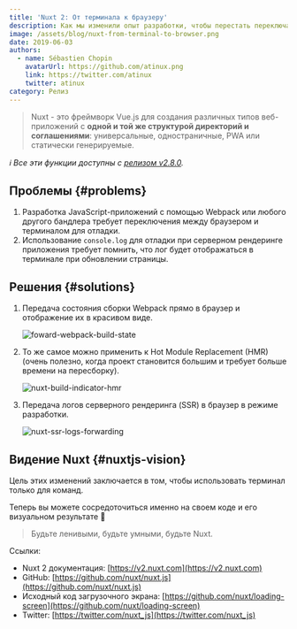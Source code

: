 ```yaml
---
title: 'Nuxt 2: От терминала к браузеру'
description: Как мы изменили опыт разработки, чтобы перестать переключаться между терминалом и браузером.
image: /assets/blog/nuxt-from-terminal-to-browser.png
date: 2019-06-03
authors:
  - name: Sébastien Chopin
    avatarUrl: https://github.com/atinux.png
    link: https://twitter.com/atinux
    twitter: atinux
category: Релиз
---
```


> Nuxt - это фреймворк Vue.js для создания различных типов веб-приложений с **одной и той же структурой директорий и соглашениями**: универсальные, одностраничные, PWA или статически генерируемые.

_ℹ️ Все эти функции доступны с [релизом v2.8.0](https://github.com/nuxt/nuxt.js/releases/tag/v2.8.0)._

## Проблемы {#problems}

1. Разработка JavaScript-приложений с помощью Webpack или любого другого бандлера требует переключения между браузером и терминалом для отладки.
2. Использование `console.log` для отладки при серверном рендеринге приложения требует помнить, что лог будет отображаться в терминале при обновлении страницы.

## Решения {#solutions}

1. Передача состояния сборки Webpack прямо в браузер и отображение их в красивом виде.

    ![foward-webpack-build-state](https://res.cloudinary.com/practicaldev/image/fetch/s--1u6wSHPt--/c_limit%2Cf_auto%2Cfl_progressive%2Cq_66%2Cw_880/https://user-images.githubusercontent.com/904724/58880743-ec7a3280-86d8-11e9-8856-8d9d22b89b70.gif)

2. То же самое можно применить к Hot Module Replacement (HMR) (очень полезно, когда проект становится большим и требует больше времени на пересборку).

    ![nuxt-build-indicator-hmr](https://res.cloudinary.com/practicaldev/image/fetch/s--faVtF222--/c_limit%2Cf_auto%2Cfl_progressive%2Cq_66%2Cw_880/https://user-images.githubusercontent.com/904724/58547105-129a6100-8207-11e9-9c61-a93956a17727.gif)

3. Передача логов серверного рендеринга (SSR) в браузер в режиме разработки.

    ![nuxt-ssr-logs-forwarding](https://res.cloudinary.com/practicaldev/image/fetch/s--bwQ8iEq2--/c_limit%2Cf_auto%2Cfl_progressive%2Cq_66%2Cw_880/https://user-images.githubusercontent.com/904724/58566291-a3396700-8230-11e9-9dd6-09c3ff8578d2.gif)

## Видение Nuxt {#nuxtjs-vision}

Цель этих изменений заключается в том, чтобы использовать терминал только для команд.

Теперь вы можете сосредоточиться именно на своем коде и его визуальном результате 🙂

> Будьте ленивыми, будьте умными, будьте Nuxt.

Ссылки:

- Nuxt 2 документация: [https://v2.nuxt.com](https://v2.nuxt.com)
- GitHub: [https://github.com/nuxt/nuxt.js](https://github.com/nuxt/nuxt.js)
- Исходный код загрузочного экрана: [https://github.com/nuxt/loading-screen](https://github.com/nuxt/loading-screen)
- Twitter: [https://twitter.com/nuxt_js](https://twitter.com/nuxt_js)
